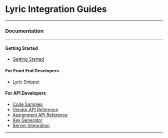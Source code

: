 # Lyric Integration Guides

<hr/>
<h3>Documentation</h3>
<hr/>
<div class=row>

<div class="col-sm-4">

#### Getting Started

* [Getting Started](!Getting_Started)

</div>

<div class="col-sm-4">

#### For Front End Developers

* [Lyric Snippet](!Lyric_Snippet)

</div>
<div class="col-sm-4">

#### For API Developers
* [Code Samples](!Code_Samples)
* [Vendor API Reference](http://18.207.204.223:8080)
* [Assignment API Reference](/secure/assignments-api/)
* [Key Generator](/secure/settings/#/settings)
* [Server Integration](!Server_Integration)

</div>

</div>

<div class="clear"></div>
<hr/>